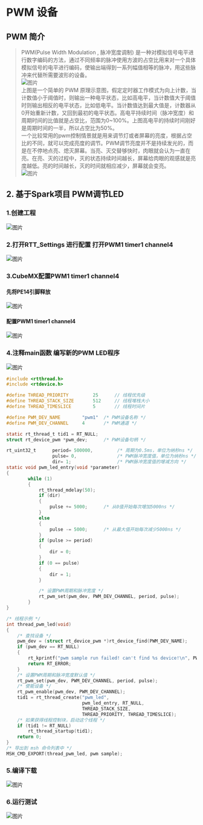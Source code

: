 # PWM 设备
## PWM 简介
> PWM(Pulse Width Modulation , 脉冲宽度调制) 是一种对模拟信号电平进行数字编码的方法，通过不同频率的脉冲使用方波的占空比用来对一个具体模拟信号的电平进行编码，使输出端得到一系列幅值相等的脉冲，用这些脉冲来代替所需要波形的设备。  
![图片](../03_PWM/image/PWM.png)  
上图是一个简单的 PWM 原理示意图，假定定时器工作模式为向上计数，当计数值小于阈值时，则输出一种电平状态，比如高电平，当计数值大于阈值时则输出相反的电平状态，比如低电平。当计数值达到最大值是，计数器从0开始重新计数，又回到最初的电平状态。高电平持续时间（脉冲宽度）和周期时间的比值就是占空比，范围为0~100%。上图高电平的持续时间刚好是周期时间的一半，所以占空比为50%。  
一个比较常用的pwm控制情景就是用来调节灯或者屏幕的亮度，根据占空比的不同，就可以完成亮度的调节。PWM调节亮度并不是持续发光的，而是在不停地点亮、熄灭屏幕。当亮、灭交替够快时，肉眼就会认为一直在亮。在亮、灭的过程中，灭的状态持续时间越长，屏幕给肉眼的观感就是亮度越低。亮的时间越长，灭的时间就相应减少，屏幕就会变亮。  
![图片](../03_PWM/image/PWM2.png)  
## 2. 基于Spark项目 PWM调节LED
### 1.创建工程
![图片](../03_PWM/image/创建项目.png)
### 2.打开RTT_Settings 进行配置 打开PWM1 timer1  channel4
![图片](../03_PWM/image/RTT_Settings.png)
### 3.CubeMX配置PWM1 timer1  channel4
#### 先将PE14引脚释放  
![图片](../03_PWM/image/CubeMX配置.png)  
#### 配置PWM1 timer1  channel4
![图片](../03_PWM/image/CubeMX配置2.png)
### 4.注释main函数 编写新的PWM LED程序
![图片](../03_PWM/image/注释main函数.png)
```c
#include <rtthread.h>
#include <rtdevice.h>

#define THREAD_PRIORITY         25      // 线程优先级
#define THREAD_STACK_SIZE       512     // 线程堆栈大小
#define THREAD_TIMESLICE        5       // 线程时间片

#define PWM_DEV_NAME        "pwm1"  /* PWM设备名称 */
#define PWM_DEV_CHANNEL     4       /* PWM通道 */

static rt_thread_t tid1 = RT_NULL;
struct rt_device_pwm *pwm_dev;      /* PWM设备句柄 */

rt_uint32_t      period= 500000,         /* 周期为0.5ms，单位为纳秒ns */
                 pulse= 0,               /* PWM脉冲宽度值，单位为纳秒ns */
                 dir= 1;                 /* PWM脉冲宽度值的增减方向 */
static void pwm_led_entry(void *parameter)
{
        while (1)
        {
            rt_thread_mdelay(50);
            if (dir)
            {
                pulse += 5000;      /* 从0值开始每次增加5000ns */
            }
            else
            {
                pulse -= 5000;      /* 从最大值开始每次减少5000ns */
            }
            if (pulse >= period)
            {
                dir = 0;
            }
            if (0 == pulse)
            {
                dir = 1;
            }

            /* 设置PWM周期和脉冲宽度 */
            rt_pwm_set(pwm_dev, PWM_DEV_CHANNEL, period, pulse);
        }
}

/* 线程示例 */
int thread_pwm_led(void)
{
    /* 查找设备 */
    pwm_dev = (struct rt_device_pwm *)rt_device_find(PWM_DEV_NAME);
    if (pwm_dev == RT_NULL)
    {
        rt_kprintf("pwm sample run failed! can't find %s device!\n", PWM_DEV_NAME);
        return RT_ERROR;
    }
    /* 设置PWM周期和脉冲宽度默认值 */
    rt_pwm_set(pwm_dev, PWM_DEV_CHANNEL, period, pulse);
    /* 使能设备 */
    rt_pwm_enable(pwm_dev, PWM_DEV_CHANNEL);
    tid1 = rt_thread_create("pwm_led",
                            pwm_led_entry, RT_NULL,
                            THREAD_STACK_SIZE,
                            THREAD_PRIORITY, THREAD_TIMESLICE);
    /* 如果获得线程控制块，启动这个线程 */
    if (tid1 != RT_NULL)
        rt_thread_startup(tid1);
    return 0;
}
/* 导出到 msh 命令列表中 */
MSH_CMD_EXPORT(thread_pwm_led, pwm sample);
```
### 5.编译下载
![图片](../03_PWM/image/编译下载.png)
### 6.运行测试
![图片](../03_PWM/image/项目结果.png)